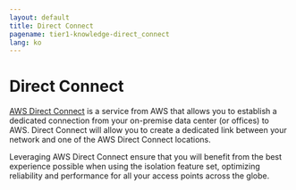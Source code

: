 ```yaml
---
layout: default
title: Direct Connect
pagename: tier1-knowledge-direct_connect
lang: ko
---
```


# Direct Connect

[AWS Direct Connect](https://aws.amazon.com/directconnect/) is a service from AWS that allows you to establish a dedicated connection from your on-premise data center (or offices) to AWS. Direct Connect will allow you to create a dedicated link between your network and one of the AWS Direct Connect locations.

Leveraging AWS Direct Connect ensure that you will benefit from the best experience possible when using the isolation feature set, optimizing reliability and performance for all your access points across the globe.
